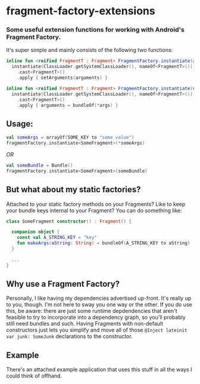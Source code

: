 # fragment-factory-extensions
### Some useful extension functions for working with Android's Fragment Factory. 
It's super simple and mainly consists of the following two functions:
```kotlin
inline fun <reified FragmentT : Fragment> FragmentFactory.instantiate(arguments: Bundle): FragmentT =
  instantiate(ClassLoader.getSystemClassLoader(), nameOf<FragmentT>())
    .cast<FragmentT>()
    .apply { setArguments(arguments) }

inline fun <reified FragmentT : Fragment> FragmentFactory.instantiate(vararg args: Pair<String, Any?>): FragmentT =
  instantiate(ClassLoader.getSystemClassLoader(), nameOf<FragmentT>())
    .cast<FragmentT>()
    .apply { arguments = bundleOf(*args) }
```

## Usage:
```kotlin
val someArgs = arrayOf(SOME_KEY to "some value")
fragmentFactory.instantiate<SomeFragment>(*someArgs)
```
_OR_
```kotlin
val someBundle = Bundle()
fragmentFactory.instantiate<SomeFragment>(someBundle)
```

## But what about my static factories?
Attached to your static factory methods on your Fragments? Like to keep your bundle keys internal to your Fragment? You can do something like:
```kotlin
class SomeFragment constructor() : Fragment() {

  companion object {
    const val A_STRING_KEY = "key"
    fun makeArgs(aString: String) = bundleOf(A_STRING_KEY to aString)
  }
  
  ...
}
```

## Why use a Fragment Factory?
Personally, I like having my dependencies advertised up-front. It's really up to you, though. I'm not here to sway you one way or the other. If you do use this, be aware: there are just some runtime depdendencies that aren't feasible to try to incorporate into a dependency graph, so you'll probably still need bundles and such. Having Fragments with non-default constructors just lets you simplify and move all of those `@Inject lateinit var junk: SomeJunk` declarations to the constructor.

## Example
There's an attached example application that uses this stuff in all the ways I could think of offhand.
